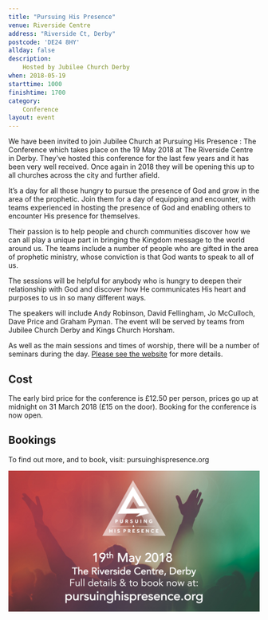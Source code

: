 ```yaml
---
title: "Pursuing His Presence"
venue: Riverside Centre
address: "Riverside Ct, Derby"
postcode: 'DE24 8HY'
allday: false
description: 
    Hosted by Jubilee Church Derby
when: 2018-05-19
starttime: 1000
finishtime: 1700
category:
    Conference
layout: event
---
```

We have been invited to join Jubilee Church at Pursuing His Presence : The Conference which takes place on the 19 May 2018 at The Riverside Centre in Derby. They’ve hosted this conference for the last few years and it has been very well received. Once again in 2018 they will be opening this up to all churches across the city and further afield. 

It’s a day for all those hungry to pursue the presence of God and grow in the area of the prophetic. Join them for a day of equipping and encounter, with teams experienced in hosting the presence of God and enabling others to encounter His presence for themselves. 

Their passion is to help people and church communities discover how we can all play a unique part in bringing the Kingdom message to the world around us. The teams include a number of people who are gifted in the area of prophetic ministry, whose conviction is that God wants to speak to all of us.

The sessions will be helpful for anybody who is hungry to deepen their relationship with God and discover how He communicates His heart and purposes to us in so many different ways.

The speakers will include Andy Robinson, David Fellingham, Jo McCulloch, Dave Price and Graham Pyman. The event will be served by teams from Jubilee Church Derby and Kings Church Horsham. 

As well as the main sessions and times of worship, there will be a number of seminars during the day. [Please see the website](https://www.jubilee.org.uk/pursuing-his-presence/) for more details. 

## Cost

The early bird price for the conference is £12.50 per person, prices go up at midnight on 31 March 2018 (£15 on the door). Booking for the conference is now open. 

## Bookings

To find out more, and to book, visit: pursuinghispresence.org

<img src="/assets/img/php-ad.jpg" alt="Pursuing his presence logo" />
